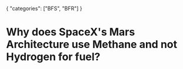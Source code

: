 {
    "categories": ["BFS", "BFR"]
}

# Why does SpaceX's Mars Architecture use Methane and not Hydrogen for fuel?
